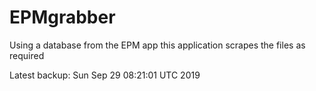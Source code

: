 # EPMgrabber
Using a database from the EPM app this application scrapes the files as required


Latest backup: Sun Sep 29 08:21:01 UTC 2019
